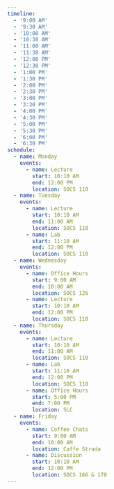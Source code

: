 ```yaml
---
timeline:
  - '9:00 AM'
  - '9:30 AM'
  - '10:00 AM'
  - '10:30 AM'
  - '11:00 AM'
  - '11:30 AM'
  - '12:00 PM'
  - '12:30 PM'
  - '1:00 PM'
  - '1:30 PM'
  - '2:00 PM'
  - '2:30 PM'
  - '3:00 PM'
  - '3:30 PM'
  - '4:00 PM'
  - '4:30 PM'
  - '5:00 PM'
  - '5:30 PM'
  - '6:00 PM'
  - '6:30 PM'
schedule:
  - name: Monday
    events:
      - name: Lecture
        start: 10:10 AM
        end: 12:00 PM
        location: SOCS 110
  - name: Tuesday
    events:
      - name: Lecture
        start: 10:10 AM
        end: 11:00 AM
        location: SOCS 110
      - name: Lab
        start: 11:10 AM
        end: 12:00 PM
        location: SOCS 110
  - name: Wednesday
    events:
      - name: Office Hours
        start: 9:00 AM
        end: 10:00 AM
        location: SOCS 126
      - name: Lecture
        start: 10:10 AM
        end: 12:00 PM
        location: SOCS 110
  - name: Thursday
    events:
      - name: Lecture
        start: 10:10 AM
        end: 11:00 AM
        location: SOCS 110
      - name: Lab
        start: 11:10 AM
        end: 12:00 PM
        location: SOCS 110
      - name: Office Hours
        start: 5:00 PM
        end: 7:00 PM
        location: SLC
  - name: Friday
    events:
      - name: Coffee Chats
        start: 9:00 AM
        end: 10:00 AM
        location: Caffe Strada
      - name: Discussion
        start: 10:10 AM
        end: 12:00 PM
        location: SOCS 166 & 170
---
```

